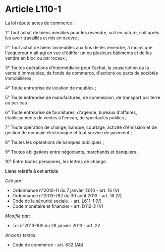 # Article L110-1

La loi répute actes de commerce : 

1° Tout achat de biens meubles pour les revendre, soit en nature, soit après les avoir travaillés et mis en oeuvre ; 

2° Tout achat de biens immeubles aux fins de les revendre, à moins que l'acquéreur n'ait agi en vue d'édifier un ou plusieurs
bâtiments et de les vendre en bloc ou par locaux ; 

3° Toutes opérations d'intermédiaire pour l'achat, la souscription ou la vente d'immeubles, de fonds de commerce, d'actions
ou parts de sociétés immobilières ; 

4° Toute entreprise de location de meubles ; 

5° Toute entreprise de manufactures, de commission, de transport par terre ou par eau ; 

6° Toute entreprise de fournitures, d'agence, bureaux d'affaires, établissements de ventes à l'encan, de spectacles
publics ; 

7° Toute opération de change, banque, courtage, activité d'émission et de gestion de monnaie électronique et tout service de
paiement ; 

8° Toutes les opérations de banques publiques ; 

9° Toutes obligations entre négociants, marchands et banquiers ; 

10° Entre toutes personnes, les lettres de change.

**Liens relatifs à cet article**

_Cité par_:

  - Ordonnance n°2010-11 du 7 janvier 2010 - art. 16 (V)
  - Ordonnance n°2013-792 du 30 août 2013 - art. 18 (V)
  - Code de la sécurité sociale. - art. L611-1 (V)
  - Code monétaire et financier - art. D112-2 (V)

_Modifié par_:

  - Loi n°2013-100 du 28 janvier 2013 - art. 22

_Anciens textes_:

  - Code de commerce - art. 632 (Ab)
